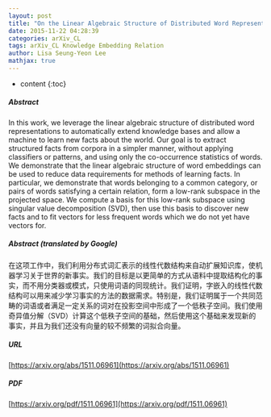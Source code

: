 ```yaml
---
layout: post
title: "On the Linear Algebraic Structure of Distributed Word Representations"
date: 2015-11-22 04:28:39
categories: arXiv_CL
tags: arXiv_CL Knowledge Embedding Relation
author: Lisa Seung-Yeon Lee
mathjax: true
---
```


* content
{:toc}

##### Abstract
In this work, we leverage the linear algebraic structure of distributed word representations to automatically extend knowledge bases and allow a machine to learn new facts about the world. Our goal is to extract structured facts from corpora in a simpler manner, without applying classifiers or patterns, and using only the co-occurrence statistics of words. We demonstrate that the linear algebraic structure of word embeddings can be used to reduce data requirements for methods of learning facts. In particular, we demonstrate that words belonging to a common category, or pairs of words satisfying a certain relation, form a low-rank subspace in the projected space. We compute a basis for this low-rank subspace using singular value decomposition (SVD), then use this basis to discover new facts and to fit vectors for less frequent words which we do not yet have vectors for.

##### Abstract (translated by Google)
在这项工作中，我们利用分布式词汇表示的线性代数结构来自动扩展知识库，使机器学习关于世界的新事实。我们的目标是以更简单的方式从语料中提取结构化的事实，而不用分类器或模式，只使用词语的同现统计。我们证明，字嵌入的线性代数结构可以用来减少学习事实的方法的数据需求。特别是，我们证明属于一个共同范畴的词语或者满足一定关系的词对在投影空间中形成了一个低秩子空间。我们使用奇异值分解（SVD）计算这个低秩子空间的基础，然后使用这个基础来发现新的事实，并且为我们还没有向量的较不频繁的词拟合向量。

##### URL
[https://arxiv.org/abs/1511.06961](https://arxiv.org/abs/1511.06961)

##### PDF
[https://arxiv.org/pdf/1511.06961](https://arxiv.org/pdf/1511.06961)

